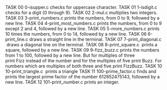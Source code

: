 TASK 00	0-isupper.c	checks for uppercase character.
TASK 01	1-isdigit.c	checks for a digit (0 through 9).
TASK 02	2-mul.c	multiplies two integers.
TASK 03	3-print_numbers.c	prints the numbers, from 0 to 9, followed by a new line.
TASK 04	4-print_most_numbers.c	prints the numbers, from 0 to 9 except 2 and 4, followed by a new line.
TASK 05	5-more_numbers.c	prints 10 times the numbers, from 0 to 14, followed by a new line.
TASK 06	6-print_line.c	draws a straight line in the terminal.
TASK 07	7-print_diagonal.c	 draws a diagonal line on the terminal.
TASK 08	8-print_square.c	 prints a square, followed by a new line.
TASK 09	9-fizz_buzz.c	prints the numbers from 1 to 100, followed by a new line. But for multiples of three print Fizz instead of the number and for the multiples of five print Buzz. For numbers which are multiples of both three and five print FizzBuzz.
TASK 10	10-print_triangle.c	 prints a triangle
TASK 11	100-prime_factor.c	finds and prints the largest prime factor of the number 612852475143, followed by a new line.
TASK 12	101-print_number.c	prints an integer.
